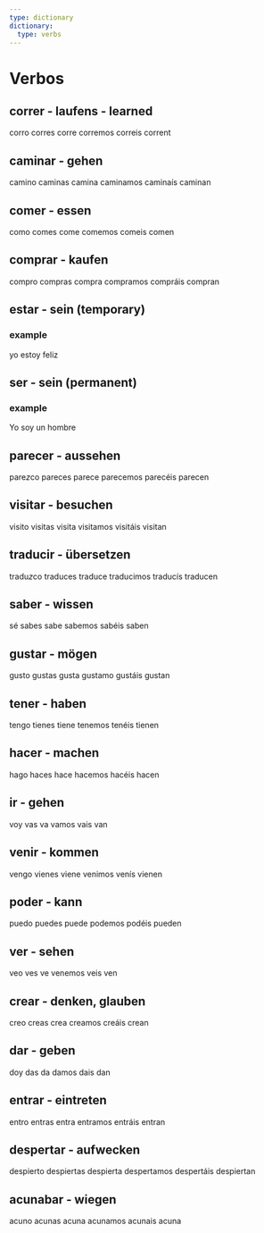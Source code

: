```yaml
---
type: dictionary
dictionary:
  type: verbs
---
```



# Verbos

## correr - laufens - learned
corro
corres
corre
corremos
correis
corrent

## caminar - gehen
camino
caminas
camina
caminamos
caminaís
caminan

## comer - essen
como
comes
come
comemos
comeis
comen

## comprar - kaufen
compro
compras
compra
compramos
compráis
compran

## estar - sein (temporary)
### example
yo estoy feliz

## ser - sein (permanent)
### example
Yo soy un hombre

## parecer - aussehen
pare*z*co
pareces
parece
parecemos
parecéis
parecen

## visitar - besuchen
visito
visitas
visita
visitamos
visitáis
visitan

## traducir - übersetzen
tradu*z*co
traduces
traduce
traducimos
traducís
traducen

## saber - wissen
sé
sabes
sabe
sabemos
sabéis
saben

## gustar - mögen
gusto
gustas
gusta
gustamo
gustáis
gustan

## tener - haben
tengo
tienes
tiene
tenemos
tenéis
tienen

## hacer - machen
hago
haces
hace
hacemos
hacéis
hacen

## ir - gehen
voy
vas
va
vamos
vais
van

## venir - kommen
vengo
vienes
viene
venimos
venís
vienen

## poder - kann
puedo
puedes
puede
podemos
podéis
pueden

## ver - sehen
veo
ves
ve
venemos
veis
ven

## crear - denken, glauben
creo
creas
crea
creamos
creáis
crean

## dar - geben
doy
das
da
damos
dais
dan

## entrar - eintreten
entro
entras
entra
entramos
entráis
entran

## despertar - aufwecken
despierto
despiertas
despierta
despertamos
despertáis
despiertan

## acunabar - wiegen
acuno
acunas
acuna
acunamos
acunais
acuna